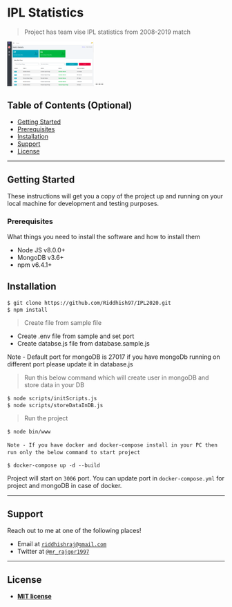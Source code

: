 
# IPL Statistics

> Project has team vise IPL statistics from 2008-2019 match


<img src="/public/images/dashboard.png" width="200" alt="IPL">
---

## Table of Contents (Optional)

- [Getting Started](#getting-started)
- [Prerequisites](#prerequisites)
- [Installation](#installation)
- [Support](#support)
- [License](#license)


---
## Getting Started

These instructions will get you a copy of the project up and running on your local machine for development and testing purposes.

### Prerequisites

What things you need to install the software and how to install them
- Node JS v8.0.0+
- MongoDB v3.6+
- npm v6.4.1+
## Installation
```shell
$ git clone https://github.com/Riddhish97/IPL2020.git
$ npm install
```
> Create file from sample file

- Create .env file from sample and set port
- Create databse.js file from database.sample.js

Note - Default port for mongoDB is 27017 if you have mongoDb running on different port please update it in database.js
> Run this below command which will create user in mongoDB and store data in your DB
```shell
$ node scripts/initScripts.js
$ node scripts/storeDataInDB.js  
```
> Run the project
```shell
$ node bin/www
```
`Note - If you have docker and docker-compose install in your PC then run only the below command to start project`

```shell
$ docker-compose up -d --build 
```
Project will start on `3006` port. You can update port in `docker-compose.yml` for project and mongoDB in case of docker.

---

## Support

Reach out to me at one of the following places!

- Email at <a href="mailto:riddhishraj@gmail.com" target="_blank">`riddhishraj@gmail.com`</a>
- Twitter at <a href="http://twitter.com/mr_rajgor1997" target="_blank">`@mr_rajgor1997`</a>

---

## License

- **[MIT license](http://opensource.org/licenses/mit-license.php)**
